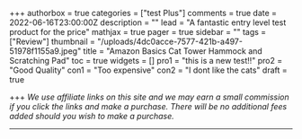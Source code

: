 
+++
authorbox = true
categories = ["test Plus"]
comments = true
date = 2022-06-16T23:00:00Z
description = ""
lead = "A fantastic entry level test product for the price"
mathjax = true
pager = true
sidebar = ""
tags = ["Review"]
thumbnail = "/uploads/4dc0acce-7577-421b-a497-51978f1155a9.jpeg"
title = "Amazon Basics Cat Tower Hammock and Scratching Pad"
toc = true
widgets = []
pro1 = "this is a new test!!"
pro2 = "Good Quality"
con1 = "Too expensive"
con2 = "I dont like the cats"
draft = true

+++
_We use affiliate links on this site and we may earn a small commission if you click the links and make a purchase. There will be no additional fees added should you wish to make a purchase._

***


